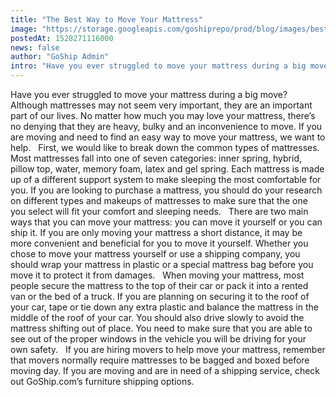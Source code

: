```yaml
---
title: "The Best Way to Move Your Mattress"
image: "https://storage.googleapis.com/goshiprepo/prod/blog/images/best-way-move-mattress.jpg"
postedAt: 1528271116000
news: false
author: "GoShip Admin"
intro: "Have you ever struggled to move your mattress during a big move? Although mattresses may not seem very important, they are an important part of our lives. No matter how much you may love your mattress, there’s no denying that they are heavy, bulky and an inconvenience to move. If you are moving and need to find an easy way to move your mattress, we want to help. First, we would like to break down the common types of mattresses. Most mattresses fall into one of seven categories: inner spring, hybrid, pillow "
---
```

Have you ever struggled to move your mattress during a big move? Although mattresses may not seem very important, they are an important part of our lives. No matter how much you may love your mattress, there’s no denying that they are heavy, bulky and an inconvenience to move. If you are moving and need to find an easy way to move your mattress, we want to help.   First, we would like to break down the common types of mattresses. Most mattresses fall into one of seven categories: inner spring, hybrid, pillow top, water, memory foam, latex and gel spring. Each mattress is made up of a different support system to make sleeping the most comfortable for you. If you are looking to purchase a mattress, you should do your research on different types and makeups of mattresses to make sure that the one you select will fit your comfort and sleeping needs.   There are two main ways that you can move your mattress: you can move it yourself or you can ship it. If you are only moving your mattress a short distance, it may be more convenient and beneficial for you to move it yourself. Whether you chose to move your mattress yourself or use a shipping company, you should wrap your mattress in plastic or a special mattress bag before you move it to protect it from damages.   When moving your mattress, most people secure the mattress to the top of their car or pack it into a rented van or the bed of a truck. If you are planning on securing it to the roof of your car, tape or tie down any extra plastic and balance the mattress in the middle of the roof of your car. You should also drive slowly to avoid the mattress shifting out of place. You need to make sure that you are able to see out of the proper windows in the vehicle you will be driving for your own safety.   If you are hiring movers to help move your mattress, remember that movers normally require mattresses to be bagged and boxed before moving day. If you are moving and are in need of a shipping service, check out GoShip.com’s furniture shipping options.
